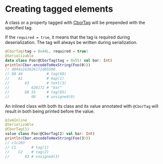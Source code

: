 # Creating tagged elements

A class or a property tagged with [CborTag](../src/commonMain/kotlin/net/orandja/obor/annotations/CborTag.kt) will be
prepended with the specified tag.

If the `required = true`, it means that the tag is required during deserialization. The tag will always be written
during serialization.

```kotlin
@CborTag(tag = 0x44L, required = true)
@Serializable
data class Foo(@CborTag(tag = 0x55) val bar: Int)
println(Cbor.encodeToHexString(Foo(0)))
// d844a163626172d85500
// D8 44           # tag(68)
//    A1           # map(1)
//       63        # text(3)
//          626172 # "bar"
//       D8 55     # tag(85)
//          00     # unsigned(0)
```

An inlined class with both its class and its value annotated with `@CborTag` will result in both being printed before
the value.

```kotlin
@JvmInline
@Serializable
@CborTag(1)
value class Foo(@CborTag(2) val bar: Int)
println(Cbor.encodeToHexString(Foo(3)))
// c1c203
// C1       # tag(1)
//    C2    # tag(2)
//       03 # unsigned(3)
```